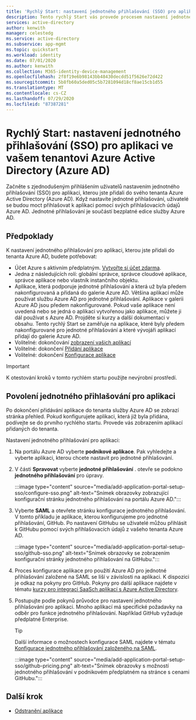 ```yaml
---
title: 'Rychlý Start: nastavení jednotného přihlašování (SSO) pro aplikaci ve vašem tenantovi Azure Active Directory (Azure AD)'
description: Tento rychlý Start vás provede procesem nastavení jednotného přihlašování (SSO) pro aplikaci ve vašem tenantovi Azure Active Directory (Azure AD).
services: active-directory
author: kenwith
manager: celestedg
ms.service: active-directory
ms.subservice: app-mgmt
ms.topic: quickstart
ms.workload: identity
ms.date: 07/01/2020
ms.author: kenwith
ms.collection: M365-identity-device-management
ms.openlocfilehash: 2f8f19e6b98143bb48430decdd51f5626e72d422
ms.sourcegitcommit: 5b8fb60a5ded05c5b7281094d18cf8ae15cb1d55
ms.translationtype: MT
ms.contentlocale: cs-CZ
ms.lasthandoff: 07/29/2020
ms.locfileid: "87387281"
---
```

# <a name="quickstart-set-up-single-sign-on-sso-for-an-application-in-your-azure-active-directory-azure-ad-tenant"></a>Rychlý Start: nastavení jednotného přihlašování (SSO) pro aplikaci ve vašem tenantovi Azure Active Directory (Azure AD)

Začněte s zjednodušeným přihlášením uživatelů nastavením jednotného přihlašování (SSO) pro aplikaci, kterou jste přidali do svého tenanta Azure Active Directory (Azure AD). Když nastavíte jednotné přihlašování, uživatelé se budou moct přihlašovat k aplikaci pomocí svých přihlašovacích údajů Azure AD. Jednotné přihlašování je součástí bezplatné edice služby Azure AD.

## <a name="prerequisites"></a>Předpoklady

K nastavení jednotného přihlašování pro aplikaci, kterou jste přidali do tenanta Azure AD, budete potřebovat:

- Účet Azure s aktivním předplatným. [Vytvořte si účet zdarma](https://azure.microsoft.com/free/?WT.mc_id=A261C142F).
- Jedna z následujících rolí: globální správce, správce cloudové aplikace, správce aplikace nebo vlastník instančního objektu.
- Aplikace, která podporuje jednotné přihlašování a která už byla předem nakonfigurovaná a přidaná do galerie Azure AD. Většina aplikací může používat službu Azure AD pro jednotné přihlašování. Aplikace v galerii Azure AD jsou předem nakonfigurované. Pokud vaše aplikace není uvedená nebo se jedná o aplikaci vytvořenou jako aplikace, můžete ji dál používat s Azure AD. Projděte si kurzy a další dokumentaci v obsahu. Tento rychlý Start se zaměřuje na aplikace, které byly předem nakonfigurované pro jednotné přihlašování a které vývojáři aplikací přidají do galerie Azure AD.
- Volitelné: dokončování [zobrazení vašich aplikací](view-applications-portal.md)
- Volitelné: dokončení [Přidání aplikace](add-application-portal.md)
- Volitelné: dokončení [Konfigurace aplikace](add-application-portal-configure.md)


>[!IMPORTANT]
>K otestování kroků v tomto rychlém startu použijte nevýrobní prostředí.


## <a name="enable-single-sign-on-for-an-app"></a>Povolení jednotného přihlašování pro aplikaci

Po dokončení přidávání aplikace do tenanta služby Azure AD se zobrazí stránka přehled. Pokud konfigurujete aplikaci, která již byla přidána, podívejte se do prvního rychlého startu. Provede vás zobrazením aplikací přidaných do tenanta. 

Nastavení jednotného přihlašování pro aplikaci:

1. Na portálu Azure AD vyberte **podnikové aplikace**. Pak vyhledejte a vyberte aplikaci, kterou chcete nastavit pro jednotné přihlašování.
1. V části **Spravovat** vyberte **jednotné přihlašování** . otevře se podokno **jednotného přihlašování** pro úpravy.

    :::image type="content" source="media/add-application-portal-setup-sso/configure-sso.png" alt-text="Snímek obrazovky zobrazující konfigurační stránku jednotného přihlašování na portálu Azure AD.":::

1. Vyberte **SAML** a otevřete stránku konfigurace jednotného přihlašování. V tomto příkladu je aplikace, kterou konfigurujeme pro jednotné přihlašování, GitHub. Po nastavení GitHubu se uživatelé můžou přihlásit k GitHubu pomocí svých přihlašovacích údajů z vašeho tenanta Azure AD.

    :::image type="content" source="media/add-application-portal-setup-sso/github-sso.png" alt-text="Snímek obrazovky se zobrazením konfigurační stránky jednotného přihlašování na GitHubu.":::

1. Proces konfigurace aplikace pro použití Azure AD pro jednotné přihlašování založené na SAML se liší v závislosti na aplikaci. K dispozici je odkaz na pokyny pro GitHub. Pokyny pro další aplikace najdete v tématu [kurzy pro integraci SaaSch aplikací s Azure Active Directory](https://docs.microsoft.com/azure/active-directory/saas-apps/).
1. Postupujte podle pokynů průvodce pro nastavení jednotného přihlašování pro aplikaci. Mnoho aplikací má specifické požadavky na odběr pro funkce jednotného přihlašování. Například GitHub vyžaduje předplatné Enterprise.
    > [!TIP]
    > Další informace o možnostech konfigurace SAML najdete v tématu [Konfigurace jednotného přihlašování založeného na SAML](configure-saml-single-sign-on.md).

    :::image type="content" source="media/add-application-portal-setup-sso/github-pricing.png" alt-text="Snímek obrazovky s možností jednotného přihlašování v podnikovém předplatném na stránce s cenami GitHubu.":::


## <a name="next-step"></a>Další krok

- [Odstranění aplikace](delete-application-portal.md)
